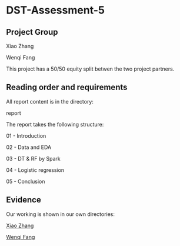 # DST-Assessment-5


## Project Group

  Xiao Zhang
  
  Wenqi Fang
  
This project has a 50/50 equity split betwen the two project partners.

## Reading order and requirements

All report content is in the directory:

report

The report takes the following structure:
 
 01 - Introduction
 
 02 - Data and EDA
 
 03 - DT & RF by Spark
  
 04 - Logistic regression
 
 05 - Conclusion

## Evidence

Our working is shown in our own directories:

[Xiao Zhang](https://github.com/xiaozhang-github/DST-Assessment-5/tree/main/Xiao%20Zhang)
  
[Wenqi Fang](https://github.com/xiaozhang-github/DST-Assessment-5/tree/main/Wenqi%20Fang)
